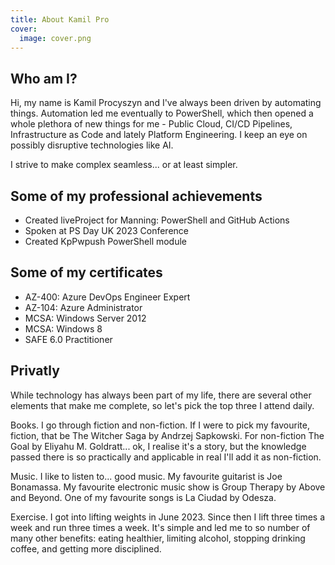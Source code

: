 ```yaml
---
title: About Kamil Pro
cover: 
  image: cover.png
---
```


## Who am I?

Hi, my name is Kamil Procyszyn and I've always been driven by automating things. Automation led me eventually to PowerShell, which then opened a whole plethora of new things for me - Public Cloud, CI/CD Pipelines, Infrastructure as Code and lately Platform Engineering. I keep an eye on possibly disruptive technologies like AI.

I strive to make complex seamless... or at least simpler. 

## Some of my professional achievements

- Created liveProject for Manning: PowerShell and GitHub Actions
- Spoken at PS Day UK 2023 Conference
- Created KpPwpush PowerShell module

## Some of my certificates

- AZ-400: Azure DevOps Engineer Expert
- AZ-104: Azure Administrator
- MCSA: Windows Server 2012
- MCSA: Windows 8
- SAFE 6.0 Practitioner

## Privatly

While technology has always been part of my life, there are several other elements that make me complete, so let's pick the top three I attend daily.

Books. I go through fiction and non-fiction. If I were to pick my favourite, fiction, that be The Witcher Saga by Andrzej Sapkowski. For non-fiction The Goal by Eliyahu M. Goldratt... ok, I realise it's a story, but the knowledge passed there is so practically and applicable in real I'll add it as non-fiction.

Music. I like to listen to... good music. My favourite guitarist is Joe Bonamassa. My favourite electronic music show is Group Therapy by Above and Beyond. One of my favourite songs is La Ciudad by Odesza.

Exercise. I got into lifting weights in June 2023. Since then I lift three times a week and run three times a week. It's simple and led me to so number of many other benefits: eating healthier, limiting alcohol, stopping drinking coffee, and getting more disciplined.
